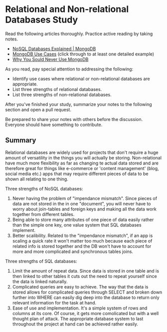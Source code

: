 # Relational and Non-relational Databases Study

Read the following articles thoroughly. Practice active reading by taking notes.

-   [NoSQL Databases Explained | MongoDB](https://www.mongodb.com/nosql-explained)
-   [MongoDB Use Cases](http://docs.mongodb.org/ecosystem/use-cases/) (click
    through to at least one detailed example)
-   [Why You Sould Never Use MongoDB](http://www.sarahmei.com/blog/2013/11/11/why-you-should-never-use-mongodb/)

As you read, pay special attention to addressing the following:

-   Identify use cases where relational or non-relational databases are
    appropriate.
-   List three strengths of relational databases.
-   List three strengths of non-relational databases.

After you've finished your study, summarize your notes to the following section
and open a pull request.

Be prepared to share your notes with others before the discussion. Everyone
should have something to contribute.

## Summary

<!-- your notes here -->
  Relational databases are widely used for projects that don't require a huge amount of versatility
in the things you will actually be storing. Non-relational have much more flexibility as far as changing te actual data stored and are therefore great for things like e-commerce or 'content management' (blog, social media etc.) apps that may require different pieces of data to be shown all relating to one thing.

Three strengths of NoSQL databases:
  1. Never having the problem of "impendance mismatch". Since pieces of data are not stored in the in one "document", you will never have to worry about join-tables and foreign keys and making all the data work together from different tables.
  2. Being able to store many attributes of one piece of data easily rather than the simple one key, one value system that SQL databases implement.
  3. Better scalibility. Related to the "impendance mismatch", if an app is scaling a quick rate it won't matter too much because each piece of related info is stored together and the DB won't have to account for more and more complicated and synchronous tables joins.

Three strengths of SQL databases:
  1. Limit the amount of repeat data. Since data is stored in one table and is then linked to other tables it cuts out the need to repeat yourself since the data is linked naturally.
  2. Complicated queries are easy to achieve. The way that the data is stored allows for complicated queries through SELECT and broken down further into WHERE can easily dig deep into the database to return only relevant information for the task at hand.
  3. Ease of use and implementation. It's a simple system of rows and columns at its core. Of course, it gets more comolicated but with a well thought plan of attack. The appropriate database system to last throughout the project at hand can be achieved rather easily.
